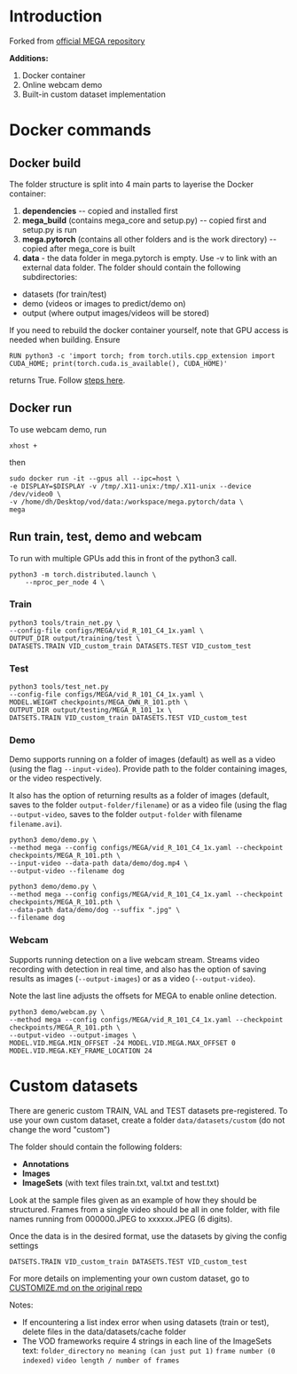 # Introduction
Forked from [official MEGA repository](https://github.com/Scalsol/mega.pytorch)

**Additions:**
1. Docker container
2. Online webcam demo
3. Built-in custom dataset implementation

# Docker commands

## Docker build
The folder structure is split into 4 main parts to layerise the Docker container:
1. **dependencies** -- copied and installed first
2. **mega_build** (contains mega_core and setup.py) -- copied first and setup.py is run
3. **mega.pytorch** (contains all other folders and is the work directory) -- copied after mega_core is built
4. **data** - the data folder in mega.pytorch is empty. Use -v to link with an external data folder. The folder should contain the following subdirectories:
 - datasets (for train/test)
 - demo (videos or images to predict/demo on)
 - output (where output images/videos will be stored)

If you need to rebuild the docker container yourself, note that GPU access is needed when building. Ensure
```
RUN python3 -c 'import torch; from torch.utils.cpp_extension import CUDA_HOME; print(torch.cuda.is_available(), CUDA_HOME)'
```
returns True.
Follow [steps here](https://stackoverflow.com/questions/59691207/docker-build-with-nvidia-runtime).

## Docker run
To use webcam demo, run 
```
xhost + 
```

then
```
sudo docker run -it --gpus all --ipc=host \
-e DISPLAY=$DISPLAY -v /tmp/.X11-unix:/tmp/.X11-unix --device /dev/video0 \
-v /home/dh/Desktop/vod/data:/workspace/mega.pytorch/data \
mega 
```

## Run train, test, demo and webcam

To run with multiple GPUs add this in front of the python3 call.

```
python3 -m torch.distributed.launch \
    --nproc_per_node 4 \
```

### Train
```
python3 tools/train_net.py \
--config-file configs/MEGA/vid_R_101_C4_1x.yaml \
OUTPUT_DIR output/training/test \
DATASETS.TRAIN VID_custom_train DATASETS.TEST VID_custom_test
```

### Test
```
python3 tools/test_net.py 
--config-file configs/MEGA/vid_R_101_C4_1x.yaml \
MODEL.WEIGHT checkpoints/MEGA_OWN_R_101.pth \
OUTPUT_DIR output/testing/MEGA_R_101_1x \
DATSETS.TRAIN VID_custom_train DATASETS.TEST VID_custom_test
```

### Demo
Demo supports running on a folder of images (default) as well as a video (using the flag `--input-video`). Provide path to the folder containing images, or the video respectively.

It also has the option of returning results as a folder of images (default, saves to the folder `output-folder/filename`) or as a video file (using the flag `--output-video`, saves to the folder `output-folder` with filename `filename.avi`).

```
python3 demo/demo.py \
--method mega --config configs/MEGA/vid_R_101_C4_1x.yaml --checkpoint checkpoints/MEGA_R_101.pth \
--input-video --data-path data/demo/dog.mp4 \
--output-video --filename dog
```

```
python3 demo/demo.py \
--method mega --config configs/MEGA/vid_R_101_C4_1x.yaml --checkpoint checkpoints/MEGA_R_101.pth \
--data-path data/demo/dog --suffix ".jpg" \
--filename dog

```

### Webcam
Supports running detection on a live webcam stream. Streams video recording with detection in real time, and also has the option of saving results as images (`--output-images`) or as a video (`--output-video`).

Note the last line adjusts the offsets for MEGA to enable online detection.

```
python3 demo/webcam.py \
--method mega --config configs/MEGA/vid_R_101_C4_1x.yaml --checkpoint checkpoints/MEGA_R_101.pth \
--output-video --output-images \
MODEL.VID.MEGA.MIN_OFFSET -24 MODEL.VID.MEGA.MAX_OFFSET 0 MODEL.VID.MEGA.KEY_FRAME_LOCATION 24
```

# Custom datasets
There are generic custom TRAIN, VAL and TEST datasets pre-registered. To use your own custom dataset, create a folder `data/datasets/custom` (do not change the word "custom")

The folder should contain the following folders:
- **Annotations**
- **Images**
- **ImageSets** (with text files train.txt, val.txt and test.txt)

Look at the sample files given as an example of how they should be structured. Frames from a single video should be all in one folder, with file names running from 000000.JPEG to xxxxxx.JPEG (6 digits).

Once the data is in the desired format, use the datasets by giving the config settings
```
DATSETS.TRAIN VID_custom_train DATASETS.TEST VID_custom_test
```

For more details on implementing your own custom dataset, go to [CUSTOMIZE.md on the original repo](https://github.com/Scalsol/mega.pytorch/blob/master/CUSTOMIZE.md)

Notes:
- If encountering a list index error when using datasets (train or test), delete files in the data/datasets/cache folder
- The VOD frameworks require 4 strings in each line of the ImageSets text: `folder_directory` `no meaning (can just put 1)` `frame number (0 indexed)` `video length / number of frames`
